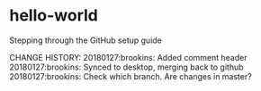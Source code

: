 # hello-world
Stepping through the GitHub setup guide

CHANGE HISTORY: 
20180127:brookins: Added comment header
20180127:brookins: Synced to desktop, merging back to github
20180127:brookins: Check which branch. Are changes in master?

